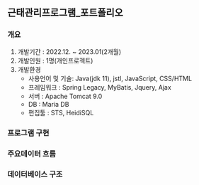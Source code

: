 ## 근태관리프로그램_포트폴리오

### 개요
  1.  개발기간 : 2022.12. ~ 2023.01(2개월)
  2.  개발인원 : 1명(개인프로젝트)
  3.  개발환경
      * 사용언어 및 기술: Java(jdk 11), jstl, JavaScript, CSS/HTML
      * 프레임워크 : Spring Legacy, MyBatis, Jquery, Ajax
      * 서버 : Apache Tomcat 9.0
      * DB : Maria DB
      * 편집툴 : STS, HeidiSQL

### 프로그램 구현

### 주요데이터 흐름

### 데이터베이스 구조

